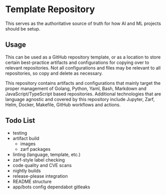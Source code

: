 # Template Repository

This serves as the authoritative source of truth for how AI and ML projects should be setup.

## Usage

This can be used as a GitHub repository template, or as a location to store certain best-practice artifacts and configurations for copying over to relevant repositories. Not all configurations and files may be relevant to all repositories, so copy and delete as necessary.

This repository contains artifacts and configurations that mainly target the proper management of Golang, Python, Yaml, Bash, Markdown and JavaScript/TypeScript based repositories. Additional technologies that are language agnostic and covered by this repository include Jupyter, Zarf, Helm, Docker, Makefile, GitHub workflows and actions.

## Todo List

- testing
- artifact build
  - images
  - zarf packages
- linting (language, template, etc.)
- zarf-style label checking
- code quality and CVE scans
- nightly builds
- release-please integration
- README structure
- app/bots config
    dependabot
    gitleaks
